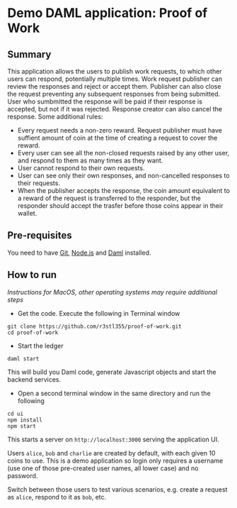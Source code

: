 # Demo DAML application: Proof of Work

## Summary

This application allows the users to publish work requests, to which other users can respond, potentially multiple times. Work request publisher can review the responses and reject or accept them. Publisher can also close the request preventing any subsequent responses from being submitted. User who sumbmitted the response will be paid if their response is accepted, but not if it was rejected. Response creator can also cancel the response. Some additional rules:

- Every request needs a non-zero reward. Request publisher must have suffient amount of coin at the time of creating a request to cover the reward.
- Every user can see all the non-closed requests raised by any other user, and respond to them as many times as they want.
- User cannot respond to their own requests.
- User can see only their own responses, and non-cancelled responses to their requests.
- When the publisher accepts the response, the coin amount equivalent to a reward of the request is transferred to the responder, but the responder should accept the trasfer before those coins appear in their wallet.

## Pre-requisites

You need to have [Git], [Node.js] and [Daml] installed.

[Git]: https://github.com/git-guides/install-git
[Node.js]: https://nodejs.dev
[Daml]: https://docs.daml.com

## How to run

*Instructions for MacOS, other operating systems may require additional steps*

- Get the code. Execute the following in Terminal window

```
git clone https://github.com/r3stl355/proof-of-work.git
cd proof-of-work
```

- Start the ledger

```
daml start
```

This will build you Daml code, generate Javascript objects and start the backend services.

- Open a second terminal window in the same directory and run the following

```
cd ui
npm install
npm start
```

This starts a server on `http://localhost:3000` serving the application UI.

Users `alice`, `bob` and `charlie` are created by default, with each given 10 coins to use. This is a demo application so login only requires a username (use one of those pre-created user names, all lower case) and no password.

Switch between those users to test various scenarios, e.g. create a request as `alice`, respond to it as `bob`, etc.